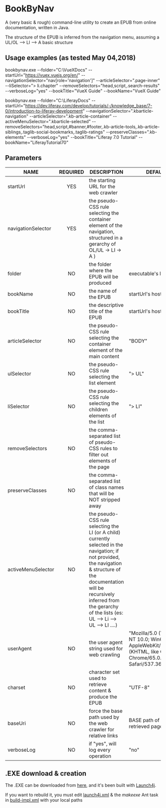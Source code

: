 # BookByNav
A (very basic & rough) command-line utility to create an EPUB from online documentation, written in Java.

The structure of the EPUB is inferred from the navigation menu, assuming a UL/OL --> LI --> A basic structure

## Usage examples (as tested May 04,2018)

bookbynav.exe \-\-folder="C:\VueXDocs" \-\-startUrl="https://vuex.vuejs.org/en/" \-\-navigationSelector="nav[role='navigation']" \-\-articleSelector=".page-inner" \-\-liSelector="> li.chapter" \-\-removeSelectors="head,script,.search-results" \-\-verboseLog="yes" \-\-bookTitle="VueX Guide" \-\-bookName="VueX Guide"

bookbynav.exe \-\-folder="C:\LiferayDocs" \-\-startUrl="https://dev.liferay.com/develop/tutorials/-/knowledge_base/7-0/introduction-to-liferay-development" \-\-navigationSelector=".kbarticle-navigation" \-\-articleSelector=".kb-article-container" \-\-activeMenuSelector=".kbarticle-selected" \-\-removeSelectors="head,script,#banner,#footer,.kb-article-tools,.kb-article-siblings,.taglib-social-bookmarks,.taglib-ratings" \-\-preserveClasses=".kb-elements" \-\-verboseLog="yes"  \-\-bookTitle="Liferay 7.0 Tutorial" \-\-bookName="LiferayTutorial70"

## Parameters

| NAME  |REQUIRED   |DESCRIPTION   |DEFAULT   |
| ------------ | :---: | ------------ | ------------ |
|   startUrl|  YES |the starting URL for the web crawler    |   |
|  navigationSelector |YES   |the pseudo-CSS rule selecting the container element  of the navigation, structured in a gerarchy of  OL/UL -> LI -> A )  |   |
|  folder |NO |the folder where the EPUB will be produced     | executable's location   |
|  bookName |NO   | the name of the EPUB   | startUrl's hostname  |
|  bookTitle | NO  | the descriptive title of the EPUB   |   startUrl's hostname |
|  articleSelector | NO  |  the pseudo-CSS rule selecting the container element of the main content | "BODY" |
| ulSelector  |   NO | the pseudo-CSS rule selecting the list element  | "> UL"  |
|  liSelector | NO   |  the pseudo-CSS rule selecting the children elements of the list  |   "> LI" |
|  removeSelectors |NO   | the comma-separated list of pseudo-CSS rules to filter out elements of the page   |   |
| preserveClasses  | NO  | the comma-separated list of class names that will be NOT stripped away  |   |
| activeMenuSelector  |NO   | the pseudo-CSS rule selecting the LI (or A child)  currently selected in the navigation; if not provided, the navigation  & structure of the documentation will be recursively inferred from the gerarchy of the lists (es: UL --> Li --> UL --> LI ....)  |   |
|  userAgent |  NO | the user agent string used for web crawling  |  "Mozilla/5.0 (Windows NT 10.0; Win64; x64) AppleWebKit/537.36 (KHTML, like Gecko) Chrome/65.0.3325.181 Safari/537.36" |
| charset  | NO  |  character set used to retrieve content & produce the EPUB | "UTF-8"  |
|  baseUri | NO  | force the base path used by the web crawler for relative links   | BASE path of the retrieved page   |
| verboseLog  | NO   |  if "yes", will log every operation|  "no"  |


## .EXE download & creation

The .EXE can be downloaded from [here][1], and it's been built with [Launch4j][2].

If you want to rebuild it, you must edit [launch4j.xml][3] & the *makeexe* Ant task in [build-impl.xml][4] with your local paths 

[1]: https://github.com/gpizzimenti/BookByNav/blob/master/BookByNav/exe/bookbynav.exe "bookbynav.exe - 13.5 Mb"
[2]: http://launch4j.sourceforge.net/ "Go to Launch4j homepage"
[3]: https://github.com/gpizzimenti/BookByNav/blob/master/BookByNav/exe/launch4j.xml "launch4j configuration "
[4]: https://github.com/gpizzimenti/BookByNav/blob/master/BookByNav/nbproject/build-impl.xml "ANT tasks"
